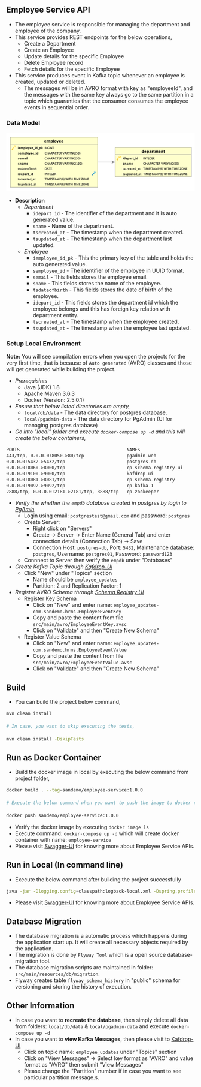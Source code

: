 ## Employee Service API

 - The employee service is responsible for managing the department and employee of the company.
 - This service provides REST endpoints for the below operations,
    - Create a Department
    - Create an Employee
    - Update details for the specific Employee
    - Delete Employee record
    - Fetch details for the specific Employee
 - This service produces event in Kafka topic whenever an employee is created, updated or deleted.
    - The messages will be in AVRO format with key as "employeeId", and the messages with the same key always go to the same partition in a topic which guaranties that the consumer consumes the employee events in sequential order.

### Data Model

![Alt text](doc_source/db_model.png)

- **Description**
    - *Department*
        - `idepart_id` - The identifier of the department and it is auto generated value.
        - `sname` - Name of the department.
        - `tscreated_at` - The timestamp when the department created.
        - `tsupdated_at` - The timestamp when the department last updated.
    - *Employee*
        - `iemployee_id_pk` - This the primary key of the table and holds the auto generated value.
        - `semployee_id` - The identifier of the employee in UUID format.
        - `semail` - This fields stores the employee email.
        - `sname` - This fields stores the name of the employee.
        - `tsdateofbirth` - This fields stores the date of birth of the employee.
        - `idepart_id` - This fields stores the department id which the employee belongs and this has foreign key relation with department entity.
        - `tscreated_at` - The timestamp when the employee created.
        - `tsupdated_at` - The timestamp when the employee last updated.     

### Setup Local Environment

**Note:** You will see compilation errors when you open the projects for the very first time, that is because of `Auto generated` (AVRO) classes and those will get generated while building the project.  

- *Prerequisites*
    - Java (JDK) 1.8
    - Apache Maven 3.6.3
    - Docker (Version: 2.5.0.1)
- *Ensure that below listed directories are empty,*
    - `local/db/data` - The data directory for postgres database.
    - `local/pgadmin-data` - The data directory for PgAdmin (UI for managing postgres database)
- *Go into "local" folder and execute `docker-compose up -d` and this will create the below containers,*

```
PORTS                                        NAMES
443/tcp, 0.0.0.0:8050->80/tcp                pgadmin-web
0.0.0.0:5432->5432/tcp                       postgres-db
0.0.0.0:8060->8000/tcp                       cp-schema-registry-ui
0.0.0.0:9100->9000/tcp                       kafdrop-ui
0.0.0.0:8081->8081/tcp                       cp-schema-registry
0.0.0.0:9092->9092/tcp                       cp-kafka-1
2888/tcp, 0.0.0.0:2181->2181/tcp, 3888/tcp   cp-zookeeper
```
- *Verify the whether the `empdb` database created in postgres by login to [PgAmin](http://localhost:8050/)*
    - Login using email: `postgrestest@gmail.com` and password: `postgres`
    - Create Server: 
        - Right click on "Servers" 
        - Create -> Server -> Enter Name (General Tab) and enter connection details (Connection Tab) -> Save
        - Connection Host: `postgres-db`, Port: `5432`, Maintenance database: `postgres`, Username: `postgres01`, Password: `password123`
    - Connnect to Server then verify the `empdb` under "Databases"
- *Create Kafka Topic through [Kafdrop-UI](http://localhost:9100/)*
    - Click "New" under "Topics" section
        - Name should be `employee_updates`
        - Partition: 2 and Replication Factor: 1
- *Register AVRO Schema through [Schema Registry UI](http://localhost:8060/)*
    - Register Key Schema
        - Click on "New" and enter name: `employee_updates-com.sandemo.hrms.EmployeeEventKey`
        - Copy and paste the content from file `src/main/avro/EmployeeEventKey.avsc`
        - Click on "Validate" and then "Create New Schema"
    - Register Value Schema
        - Click on "New" and enter name: `employee_updates-com.sandemo.hrms.EmployeeEventValue`
        - Copy and paste the content from file `src/main/avro/EmployeeEventValue.avsc`
        - Click on "Validate" and then "Create New Schema"
    
## Build

- You can build the project below command,

```bash
mvn clean install

# In case, you want to skip executing the tests,

mvn clean install -DskipTests
```

## Run as Docker Container

- Build the docker image in local by executing the below command from project folder,

```bash
docker build . --tag=sandemo/employee-service:1.0.0

# Execute the below command when you want to push the image to docker registry

docker push sandemo/employee-service:1.0.0
```

- Verify the docker image by executing `docker image ls`
- Execute command: `docker-compose up -d` which will create docker container with name: `employee-service`
- Please visit [Swagger-UI](http://localhost:8070/sandemo/swagger-ui/index.html) for knowing more about Employee Service APIs. 

## Run in Local (In command line)

- Execute the below command after building the project successfully

```bash
java -jar -Dlogging.config=classpath:logback-local.xml -Dspring.profiles.active=local employee-service-1.0.0.jar
```
- Please visit [Swagger-UI](http://localhost:8070/sandemo/swagger-ui/index.html) for knowing more about Employee Service APIs. 

## Database Migration

- The database migration is a automatic process which happens during the application start up. It will create all necessary objects required by the application.
- The migration is done by `Flyway Tool` which is a open source database-migration tool.
- The database migration scripts are maintained in folder: `src/main/resources/db/migration`.
- Flyway creates table `flyway_schema_history` in "public" schema for versioning and storing the history of execution.

## Other Information

- In case you want to **recreate the database**, then simply delete all data from folders: `local/db/data` & `local/pgadmin-data` and execute `docker-compose up -d`
- In case you want to **view Kafka Messages**, then please visit to [Kafdrop-UI](http://localhost:9100)
    - Click on topic name: `employee_updates` under "Topics" section
    - Click on "View Messages" -> Select key format as "AVRO" and value format as "AVRO" then submit "View Messages"
    - Please change the "Partition" number if in case you want to see particular partition message.s.

